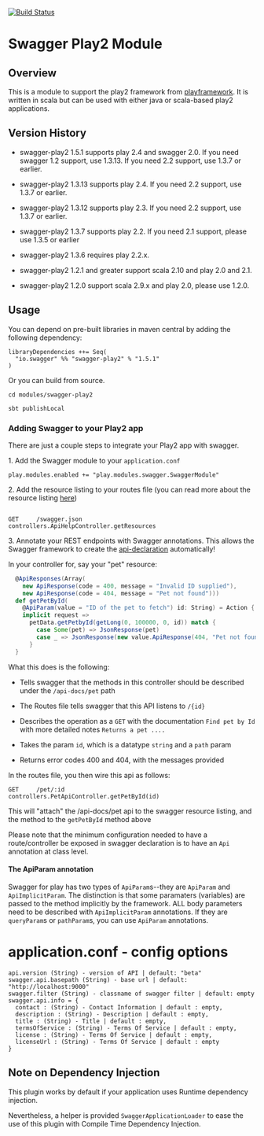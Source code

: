 [![Build Status](https://travis-ci.org/rayyildiz/swagger-play.svg?branch=master)](https://travis-ci.org/rayyildiz/swagger-play)

# Swagger Play2 Module

## Overview
This is a module to support the play2 framework from [playframework](http://www.playframework.org).  It is written in scala but can be used with either java or scala-based play2 applications.

## Version History

* swagger-play2 1.5.1 supports play 2.4 and swagger 2.0.  If you need swagger 1.2 support, use 1.3.13. If you need 2.2 support, use 1.3.7 or earlier.

* swagger-play2 1.3.13 supports play 2.4.  If you need 2.2 support, use 1.3.7 or earlier.

* swagger-play2 1.3.12 supports play 2.3.  If you need 2.2 support, use 1.3.7 or earlier.

* swagger-play2 1.3.7 supports play 2.2.  If you need 2.1 support, please use 1.3.5 or earlier

* swagger-play2 1.3.6 requires play 2.2.x.

* swagger-play2 1.2.1 and greater support scala 2.10 and play 2.0 and 2.1.

* swagger-play2 1.2.0 support scala 2.9.x and play 2.0, please use 1.2.0.

Usage
-----

You can depend on pre-built libraries in maven central by adding the following dependency:

```
libraryDependencies ++= Seq(
  "io.swagger" %% "swagger-play2" % "1.5.1"
)
```

Or you can build from source.

```
cd modules/swagger-play2

sbt publishLocal
```

### Adding Swagger to your Play2 app

There are just a couple steps to integrate your Play2 app with swagger.

1\. Add the Swagger module to your `application.conf`
 
```
play.modules.enabled += "play.modules.swagger.SwaggerModule"
```
 
2\. Add the resource listing to your routes file (you can read more about the resource listing [here](https://github.com/swagger-api/swagger-core/wiki/Resource-Listing))

```

GET     /swagger.json           controllers.ApiHelpController.getResources

```

3\. Annotate your REST endpoints with Swagger annotations. This allows the Swagger framework to create the [api-declaration](https://github.com/swagger-api/swagger-core/wiki/API-Declaration) automatically!

In your controller for, say your "pet" resource:

```scala
  @ApiResponses(Array(
    new ApiResponse(code = 400, message = "Invalid ID supplied"),
    new ApiResponse(code = 404, message = "Pet not found")))
  def getPetById(
    @ApiParam(value = "ID of the pet to fetch") id: String) = Action {
    implicit request =>
      petData.getPetbyId(getLong(0, 100000, 0, id)) match {
        case Some(pet) => JsonResponse(pet)
        case _ => JsonResponse(new value.ApiResponse(404, "Pet not found"), 404)
      }
  }

```

What this does is the following:

* Tells swagger that the methods in this controller should be described under the `/api-docs/pet` path

* The Routes file tells swagger that this API listens to `/{id}`

* Describes the operation as a `GET` with the documentation `Find pet by Id` with more detailed notes `Returns a pet ....`

* Takes the param `id`, which is a datatype `string` and a `path` param

* Returns error codes 400 and 404, with the messages provided

In the routes file, you then wire this api as follows:

```
GET     /pet/:id                 controllers.PetApiController.getPetById(id)
```

This will "attach" the /api-docs/pet api to the swagger resource listing, and the method to the `getPetById` method above

Please note that the minimum configuration needed to have a route/controller be exposed in swagger declaration is to have an `Api` annotation at class level.

#### The ApiParam annotation

Swagger for play has two types of `ApiParam`s--they are `ApiParam` and `ApiImplicitParam`.  The distinction is that some
paramaters (variables) are passed to the method implicitly by the framework.  ALL body parameters need to be described
with `ApiImplicitParam` annotations.  If they are `queryParam`s or `pathParam`s, you can use `ApiParam` annotations.


# application.conf - config options
```
api.version (String) - version of API | default: "beta"
swagger.api.basepath (String) - base url | default: "http://localhost:9000"
swagger.filter (String) - classname of swagger filter | default: empty
swagger.api.info = {
  contact : (String) - Contact Information | default : empty,
  description : (String) - Description | default : empty,
  title : (String) - Title | default : empty,
  termsOfService : (String) - Terms Of Service | default : empty,
  license : (String) - Terms Of Service | default : empty,
  licenseUrl : (String) - Terms Of Service | default : empty
}
```

## Note on Dependency Injection
This plugin works by default if your application uses Runtime dependency injection.

Nevertheless, a helper is provided `SwaggerApplicationLoader` to ease the use of this plugin with Compile Time Dependency Injection. 
